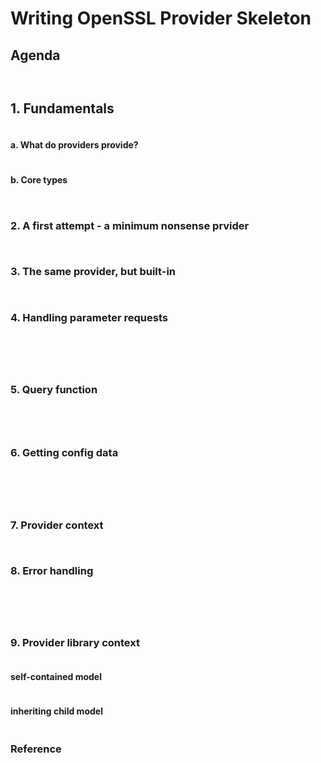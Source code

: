 # Writing OpenSSL Provider Skeleton

## Agenda

<figure><img src="../../.gitbook/assets/IMG_4385 (1).png" alt=""><figcaption></figcaption></figure>

<figure><img src="../../.gitbook/assets/IMG_4387 (1).png" alt=""><figcaption></figcaption></figure>



## 1. Fundamentals

<figure><img src="../../.gitbook/assets/IMG_4388 (1).png" alt=""><figcaption></figcaption></figure>

#### a. What do providers provide?

<figure><img src="../../.gitbook/assets/IMG_4389 (1).png" alt=""><figcaption></figcaption></figure>

#### b. Core types

<figure><img src="../../.gitbook/assets/IMG_4390.png" alt=""><figcaption></figcaption></figure>

<figure><img src="../../.gitbook/assets/IMG_4391.png" alt=""><figcaption></figcaption></figure>









### 2. A first attempt - a minimum nonsense prvider

<figure><img src="../../.gitbook/assets/IMG_4392.png" alt=""><figcaption></figcaption></figure>

<figure><img src="../../.gitbook/assets/IMG_4393.png" alt=""><figcaption></figcaption></figure>







### 3. The same provider, but built-in

<figure><img src="../../.gitbook/assets/IMG_4394.png" alt=""><figcaption></figcaption></figure>

<figure><img src="../../.gitbook/assets/IMG_4395.png" alt=""><figcaption></figcaption></figure>







### 4. Handling parameter requests

<figure><img src="../../.gitbook/assets/IMG_4398 (1).png" alt=""><figcaption></figcaption></figure>

<figure><img src="../../.gitbook/assets/IMG_4423.png" alt=""><figcaption></figcaption></figure>

<figure><img src="../../.gitbook/assets/IMG_4400.png" alt=""><figcaption></figcaption></figure>

<figure><img src="../../.gitbook/assets/IMG_4401.png" alt=""><figcaption></figcaption></figure>

<figure><img src="../../.gitbook/assets/IMG_4402.png" alt=""><figcaption></figcaption></figure>













### 5. Query function

<figure><img src="../../.gitbook/assets/IMG_4403.png" alt=""><figcaption></figcaption></figure>

<figure><img src="../../.gitbook/assets/IMG_4404.png" alt=""><figcaption></figcaption></figure>

<figure><img src="../../.gitbook/assets/IMG_4405.png" alt=""><figcaption></figcaption></figure>

<figure><img src="../../.gitbook/assets/IMG_4406.png" alt=""><figcaption></figcaption></figure>











### 6. Getting config data

<figure><img src="../../.gitbook/assets/IMG_4407.png" alt=""><figcaption></figcaption></figure>

<figure><img src="../../.gitbook/assets/IMG_4408.png" alt=""><figcaption></figcaption></figure>

<figure><img src="../../.gitbook/assets/IMG_4409.png" alt=""><figcaption></figcaption></figure>

<figure><img src="../../.gitbook/assets/IMG_4422.png" alt=""><figcaption></figcaption></figure>

<figure><img src="../../.gitbook/assets/IMG_4410.png" alt=""><figcaption></figcaption></figure>









### 7. Provider context

<figure><img src="../../.gitbook/assets/IMG_4411.png" alt=""><figcaption></figcaption></figure>

<figure><img src="../../.gitbook/assets/IMG_4412.png" alt=""><figcaption></figcaption></figure>





### 8. Error handling

<figure><img src="../../.gitbook/assets/IMG_4413.png" alt=""><figcaption></figcaption></figure>

<figure><img src="../../.gitbook/assets/IMG_4414.png" alt=""><figcaption></figcaption></figure>

<figure><img src="../../.gitbook/assets/IMG_4415.png" alt=""><figcaption></figcaption></figure>

<figure><img src="../../.gitbook/assets/IMG_4416.png" alt=""><figcaption></figcaption></figure>

<figure><img src="../../.gitbook/assets/IMG_4417.png" alt=""><figcaption></figcaption></figure>













### 9. Provider library context

<figure><img src="../../.gitbook/assets/IMG_4418.png" alt=""><figcaption></figcaption></figure>



#### self-contained model

<figure><img src="../../.gitbook/assets/IMG_4419.png" alt=""><figcaption></figcaption></figure>



#### inheriting child model

<figure><img src="../../.gitbook/assets/IMG_4420.png" alt=""><figcaption></figcaption></figure>



### Reference

<figure><img src="../../.gitbook/assets/IMG_4421.png" alt=""><figcaption></figcaption></figure>



